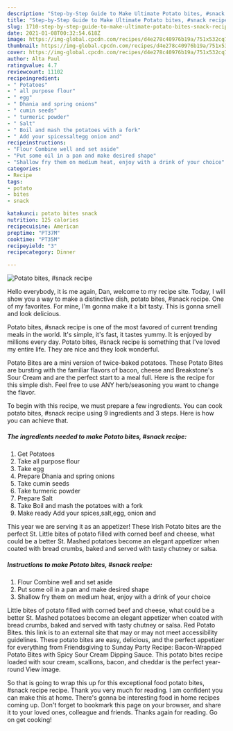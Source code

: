 ```yaml
---
description: "Step-by-Step Guide to Make Ultimate Potato bites, #snack recipe"
title: "Step-by-Step Guide to Make Ultimate Potato bites, #snack recipe"
slug: 1710-step-by-step-guide-to-make-ultimate-potato-bites-snack-recipe
date: 2021-01-08T00:32:54.618Z
image: https://img-global.cpcdn.com/recipes/d4e278c40976b19a/751x532cq70/potato-bites-snack-recipe-recipe-main-photo.jpg
thumbnail: https://img-global.cpcdn.com/recipes/d4e278c40976b19a/751x532cq70/potato-bites-snack-recipe-recipe-main-photo.jpg
cover: https://img-global.cpcdn.com/recipes/d4e278c40976b19a/751x532cq70/potato-bites-snack-recipe-recipe-main-photo.jpg
author: Alta Paul
ratingvalue: 4.7
reviewcount: 11102
recipeingredient:
- " Potatoes"
- " all purpose flour"
- " egg"
- " Dhania and spring onions"
- " cumin seeds"
- " turmeric powder"
- " Salt"
- " Boil and mash the potatoes with a fork"
- " Add your spicessaltegg onion and"
recipeinstructions:
- "Flour Combine well and set aside"
- "Put some oil in a pan and make desired shape"
- "Shallow fry them on medium heat, enjoy with a drink of your choice"
categories:
- Recipe
tags:
- potato
- bites
- snack

katakunci: potato bites snack 
nutrition: 125 calories
recipecuisine: American
preptime: "PT37M"
cooktime: "PT35M"
recipeyield: "3"
recipecategory: Dinner

---
```



![Potato bites, #snack recipe](https://img-global.cpcdn.com/recipes/d4e278c40976b19a/751x532cq70/potato-bites-snack-recipe-recipe-main-photo.jpg)

Hello everybody, it is me again, Dan, welcome to my recipe site. Today, I will show you a way to make a distinctive dish, potato bites, #snack recipe. One of my favorites. For mine, I'm gonna make it a bit tasty. This is gonna smell and look delicious.

Potato bites, #snack recipe is one of the most favored of current trending meals in the world. It's simple, it's fast, it tastes yummy. It is enjoyed by millions every day. Potato bites, #snack recipe is something that I've loved my entire life. They are nice and they look wonderful.

Potato Bites are a mini version of twice-baked potatoes. These Potato Bites are bursting with the familiar flavors of bacon, cheese and Breakstone&#39;s Sour Cream and are the perfect start to a meal full. Here is the recipe for this simple dish. Feel free to use ANY herb/seasoning you want to change the flavor.


To begin with this recipe, we must prepare a few ingredients. You can cook potato bites, #snack recipe using 9 ingredients and 3 steps. Here is how you can achieve that.

<!--inarticleads1-->

##### The ingredients needed to make Potato bites, #snack recipe:

1. Get  Potatoes
1. Take  all purpose flour
1. Take  egg
1. Prepare  Dhania and spring onions
1. Take  cumin seeds
1. Take  turmeric powder
1. Prepare  Salt
1. Take  Boil and mash the potatoes with a fork
1. Make ready  Add your spices,salt,egg, onion and


This year we are serving it as an appetizer! These Irish Potato bites are the perfect St. Little bites of potato filled with corned beef and cheese, what could be a better St. Mashed potatoes become an elegant appetizer when coated with bread crumbs, baked and served with tasty chutney or salsa. 

<!--inarticleads2-->

##### Instructions to make Potato bites, #snack recipe:

1. Flour Combine well and set aside
1. Put some oil in a pan and make desired shape
1. Shallow fry them on medium heat, enjoy with a drink of your choice


Little bites of potato filled with corned beef and cheese, what could be a better St. Mashed potatoes become an elegant appetizer when coated with bread crumbs, baked and served with tasty chutney or salsa. Red Potato Bites. this link is to an external site that may or may not meet accessibility guidelines. These potato bites are easy, delicious, and the perfect appetizer for everything from Friendsgiving to Sunday Party Recipe: Bacon-Wrapped Potato Bites with Spicy Sour Cream Dipping Sauce. This potato bites recipe loaded with sour cream, scallions, bacon, and cheddar is the perfect year-round View image. 

So that is going to wrap this up for this exceptional food potato bites, #snack recipe recipe. Thank you very much for reading. I am confident you can make this at home. There's gonna be interesting food in home recipes coming up. Don't forget to bookmark this page on your browser, and share it to your loved ones, colleague and friends. Thanks again for reading. Go on get cooking!
